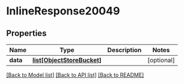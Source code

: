 # InlineResponse20049

## Properties
Name | Type | Description | Notes
------------ | ------------- | ------------- | -------------
**data** | [**list[ObjectStoreBucket]**](ObjectStoreBucket.md) |  | [optional] 

[[Back to Model list]](../README.md#documentation-for-models) [[Back to API list]](../README.md#documentation-for-api-endpoints) [[Back to README]](../README.md)

